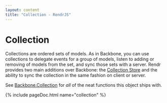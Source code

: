 ```yaml
---
layout: content
title: "Collection - RendrJS"
---
```


# Collection

Collections are ordered sets of models.  As in Backbone, you can use collections to delegate events for a group of models, listen to adding or removing of models from the set, and sync those sets with a server.  Rendr provides two main additions over Backbone: the [Collection Store](/collection-store) and the ability to sync the collection in the same fashion on client or server.

See [Backbone.Collection](http://backbonejs.org#Collection) for _all_ of the neat functions this object ships with.

{% include pageDoc.html name="collection" %}
